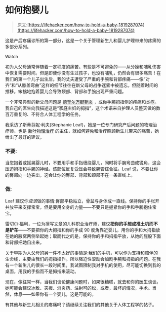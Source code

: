 # 如何抱婴儿

> 原文:[https://lifehacker.com/how-to-hold-a-baby-1819287074](https://lifehacker.com/how-to-hold-a-baby-1819287074)

这是产后疼痛诊所的第一部分，这是一个关于管理新生儿和婴儿护理带来的疼痛的多部分系列。

Watch

初为人父母通常伴随着一定程度的痛苦。有些是不可避免的——从分娩和哺乳伤害中恢复需要时间。但是即使你没有生过孩子，也没有哺乳，仍然会有很多痛苦！在我们的第一个儿子出生后，我的丈夫遭受了严重的手腕和背部疼痛——像“对齐”和“从膝盖弯曲”这样的细节往往在新父母的战争迷雾中被遗忘。但随着时间的推移，笨拙地抱着婴儿会导致颈部、背部和手腕出现严重问题。

一个非常典型的新父母问题是 [德奎尔万腱鞘炎](http://www.mayoclinic.org/diseases-conditions/de-quervains-tenosynovitis/basics/definition/con-20027238) ，或你手腕拇指侧的疼痛和炎症。我自己的医生向我描述这是“家庭主妇的拇指”，这个术语来自护理人员整天做的数百万重复的、不符合人体工程学的任务。

我采访了斯蒂芬妮·利夫(Stephanie Leaf)，她是一位专门研究产后问题的物理治疗师，也是 [新叶物理治疗](https://newleafpt.com/) 的主任，就如何避免和治疗照顾新生儿带来的痛苦，她给出了最好的建议。

### 不要:

当您抱着或摇晃婴儿时，不要用手和手指缠绕婴儿，同时将手腕弯曲成锐角，这会压迫拇指和手腕的神经。该部位反复受压会导致腕管综合征。Leaf 说，不要让你的臀部向一边突出，这会让你的臀部、背部和颈部不在一条直线上。

### 做:

Leaf 建议你*应该*做的事情:臀部平稳站立，骨盆与身体成一直线。保持你的手张开并放平来支撑宝宝，但是要用全身的力量——不要只是握紧你的手和手腕抱住宝宝。

雷切尔·福利，一位为撰写文章的儿科职业治疗师，建议**把你的手想成推土机而不是铲车**——不要把你的大拇指和你的手成 90 度角靠近婴儿，用你的手和大拇指放在她的腋窝两侧举起她；取而代之的是，保持你的手和拇指平放，从她的屁股下面和背部把她舀出来。

关于早期为人父母的另一件不太好的事情是:我们的手机，可以作为支持和陪伴的生命线，主要由我们的拇指操作。所以强迫性滚动会加剧手腕和拇指的问题。在我有一个新生儿的很长一段时间里，我试图限制我对手机的使用，尽可能切换到我的桌面，用我的手指而不是拇指来滚动。

现在，像往常一样，当我们谈论健康问题时，如果很糟糕，就去和你的医生谈谈。她可能会建议冰敷、夹板、消炎药、注射可的松，或者，最坏的情况，手术。当然，休息——如果你有一个婴儿，这是可能的。

有其他与新生儿相关的疼痛吗？请继续关注我们的其他关于人体工程学的帖子。